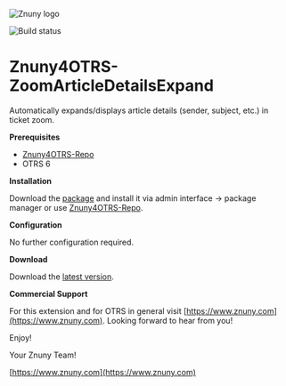 ![Znuny logo](https://www.znuny.com/assets/images/logo_small.png)


![Build status](https://badge.proxy.znuny.com/Znuny4OTRS-ZoomArticleDetailsExpand/master)

Znuny4OTRS-ZoomArticleDetailsExpand
=================
Automatically expands/displays article details (sender, subject, etc.) in ticket zoom.

**Prerequisites**

- [Znuny4OTRS-Repo](https://www.znuny.com/add-ons/znuny4otrs-repository)
- OTRS 6

**Installation**

Download the [package](https://addons.znuny.com/api/addon_repos/public/1166/latest) and install it via admin interface -> package manager or use [Znuny4OTRS-Repo](https://www.znuny.com/add-ons/znuny4otrs-repository).

**Configuration**

No further configuration required.

**Download**

Download the [latest version](https://addons.znuny.com/api/addon_repos/public/1166/latest).

**Commercial Support**

For this extension and for OTRS in general visit [https://www.znuny.com](https://www.znuny.com). Looking forward to hear from you!

Enjoy!

 Your Znuny Team!

 [https://www.znuny.com](https://www.znuny.com)

